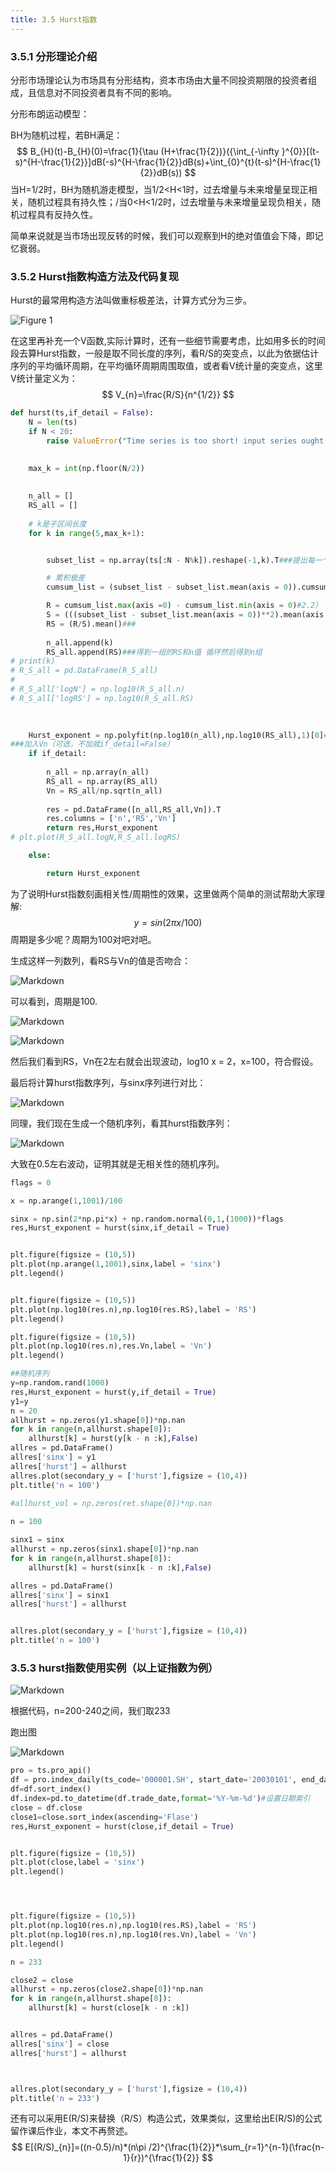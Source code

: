 ```yaml
---
title: 3.5 Hurst指数
---
```


### 3.5.1 分形理论介绍

分形市场理论认为市场具有分形结构，资本市场由大量不同投资期限的投资者组成，且信息对不同投资者具有不同的影响。

分形布朗运动模型：

BH为随机过程，若BH满足：
$$
B_{H}(t)-B_{H}(0)=\frac{1}{\tau (H+\frac{1}{2})}({\int_{-\infty }^{0}}[(t-s)^{H-\frac{1}{2}}]dB(-s)^{H-\frac{1}{2}}dB(s)+\int_{0}^{t}(t-s)^{H-\frac{1}{2}}dB(s))
$$
当H=1/2时，BH为随机游走模型，当1/2<H<1时，过去增量与未来增量呈现正相关，随机过程具有持久性；/当0<H<1/2时，过去增量与未来增量呈现负相关，随机过程具有反持久性。

简单来说就是当市场出现反转的时候，我们可以观察到H的绝对值值会下降，即记忆衰弱。

### 3.5.2 Hurst指数构造方法及代码复现

Hurst的最常用构造方法叫做重标极差法，计算方式分为三步。

![Figure 1](http://www.tietuku.com/c461444653748b63)

在这里再补充一个V函数,实际计算时，还有一些细节需要考虑，比如用多长的时间段去算Hurst指数，一般是取不同长度的序列，看R/S的突变点，以此为依据估计序列的平均循环周期，在平均循环周期周围取值，或者看V统计量的突变点，这里V统计量定义为：
$$
V_{n}=\frac{R/S}{n^{1/2}}
$$

```python
def hurst(ts,if_detail = False):
    N = len(ts)
    if N < 20:
        raise ValueError("Time series is too short! input series ought to have at least 20 samples!")

 
    max_k = int(np.floor(N/2))
        
        
    n_all = []
    RS_all = []
    
    # k是子区间长度
    for k in range(5,max_k+1):


        subset_list = np.array(ts[:N - N%k]).reshape(-1,k).T###提出每一个子列

        # 累积极差
        cumsum_list = (subset_list - subset_list.mean(axis = 0)).cumsum(axis = 0)#2.1）

        R = cumsum_list.max(axis =0) - cumsum_list.min(axis = 0)#2.2）
        S = (((subset_list - subset_list.mean(axis = 0))**2).mean(axis = 0))**0.5#2.3）
        RS = (R/S).mean()###
        
        n_all.append(k)
        RS_all.append(RS)###得到一组的RS和n值 循环然后得到n组
# print(k)
# R_S_all = pd.DataFrame(R_S_all)
#
# R_S_all['logN'] = np.log10(R_S_all.n)
# R_S_all['logRS'] = np.log10(R_S_all.RS)
    

    
    Hurst_exponent = np.polyfit(np.log10(n_all),np.log10(RS_all),1)[0]###回归
###加入Vn（可选，不加就if_detail=False）    
    if if_detail:    
    
        n_all = np.array(n_all)
        RS_all = np.array(RS_all)
        Vn = RS_all/np.sqrt(n_all)
        
        res = pd.DataFrame([n_all,RS_all,Vn]).T
        res.columns = ['n','RS','Vn']
        return res,Hurst_exponent
# plt.plot(R_S_all.logN,R_S_all.logRS)

    else:

        return Hurst_exponent
```

为了说明Hurst指数刻画相关性/周期性的效果，这里做两个简单的测试帮助大家理解:
$$
y=sin(2\pi x/100)
$$
周期是多少呢？周期为100对吧对吧。

生成这样一列数列，看RS与Vn的值是否吻合：

![Markdown](http://i1.fuimg.com/737037/a633990d690e652d.png)

可以看到，周期是100.

![Markdown](http://i1.fuimg.com/737037/539c731e8fcc7618.png)

![Markdown](http://i1.fuimg.com/737037/088a3aebf848b683.png)

然后我们看到RS，Vn在2左右就会出现波动，log10 x = 2，x=100，符合假设。

最后将计算hurst指数序列，与sinx序列进行对比：

![Markdown](http://i1.fuimg.com/737037/ef1c2dd6db40cc0a.png)

同理，我们现在生成一个随机序列，看其hurst指数序列：

![Markdown](http://i1.fuimg.com/737037/af2c7dc99f6e8106.png)

大致在0.5左右波动，证明其就是无相关性的随机序列。

```python
flags = 0

x = np.arange(1,1001)/100

sinx = np.sin(2*np.pi*x) + np.random.normal(0,1,(1000))*flags
res,Hurst_exponent = hurst(sinx,if_detail = True)


plt.figure(figsize = (10,5))
plt.plot(np.arange(1,1001),sinx,label = 'sinx')
plt.legend()


plt.figure(figsize = (10,5))
plt.plot(np.log10(res.n),np.log10(res.RS),label = 'RS')
plt.legend()

plt.figure(figsize = (10,5))
plt.plot(np.log10(res.n),res.Vn,label = 'Vn')
plt.legend()

##随机序列
y=np.random.rand(1000)
res,Hurst_exponent = hurst(y,if_detail = True)
y1=y
n = 20
allhurst = np.zeros(y1.shape[0])*np.nan
for k in range(n,allhurst.shape[0]):
    allhurst[k] = hurst(y[k - n :k],False)
allres = pd.DataFrame()
allres['sinx'] = y1
allres['hurst'] = allhurst   
allres.plot(secondary_y = ['hurst'],figsize = (10,4))
plt.title('n = 100')
 
#allhurst_vol = np.zeros(ret.shape[0])*np.nan

n = 100

sinx1 = sinx
allhurst = np.zeros(sinx1.shape[0])*np.nan
for k in range(n,allhurst.shape[0]):
    allhurst[k] = hurst(sinx[k - n :k],False)

allres = pd.DataFrame()
allres['sinx'] = sinx1
allres['hurst'] = allhurst


allres.plot(secondary_y = ['hurst'],figsize = (10,4))
plt.title('n = 100')
```



### 3.5.3 hurst指数使用实例（以上证指数为例）

![Markdown](http://i1.fuimg.com/737037/c1b7302becc3613c.png)

根据代码，n=200-240之间，我们取233

跑出图

![Markdown](http://i1.fuimg.com/737037/20aa92c693dde8e7.png)

```python
pro = ts.pro_api()
df = pro.index_daily(ts_code='000001.SH', start_date='20030101', end_date='20121130')
df=df.sort_index()
df.index=pd.to_datetime(df.trade_date,format='%Y-%m-%d')#设置日期索引
close = df.close
close1=close.sort_index(ascending='Flase')
res,Hurst_exponent = hurst(close,if_detail = True)


plt.figure(figsize = (10,5))
plt.plot(close,label = 'sinx')
plt.legend()




plt.figure(figsize = (10,5))
plt.plot(np.log10(res.n),np.log10(res.RS),label = 'RS')
plt.plot(np.log10(res.n),np.log10(res.Vn),label = 'Vn')
plt.legend()

n = 233

close2 = close
allhurst = np.zeros(close2.shape[0])*np.nan
for k in range(n,allhurst.shape[0]):
    allhurst[k] = hurst(close[k - n :k])


allres = pd.DataFrame()
allres['sinx'] = close
allres['hurst'] = allhurst



allres.plot(secondary_y = ['hurst'],figsize = (10,4))
plt.title('n = 233')
```



还有可以采用E(R/S)来替换（R/S）构造公式，效果类似，这里给出E(R/S)的公式留作课后作业，本文不再赘述。
$$
E[(R/S)_{n}]=((n-0.5)/n)*(n\pi /2)^{\frac{1}{2}}*\sum_{r=1}^{n-1}(\frac{n-1}{r})^{\frac{1}{2}}
$$